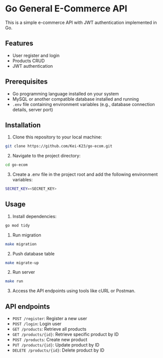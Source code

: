 # Go General E-Commerce API

This is a simple e-commerce API with JWT authentication implemented in Go.

## Features

- User register and login
- Products CRUD
- JWT authentication

## Prerequisites

- Go programming language installed on your system
- MySQL or another compatible database installed and running
- `.env` file containing environment variables (e.g., database connection details, server port)

## Installation

1. Clone this repository to your local machine:

```bash
git clone https://github.com/Kei-K23/go-ecom.git
```

2. Navigate to the project directory:

```bash
cd go-ecom

```

3. Create a .env file in the project root and add the following environment variables:

```bash
SECRET_KEY=<SECRET_KEY>
```

## Usage

1. Install dependencies:

```bash
go mod tidy
```

1. Run migration

```bash
make migration
```

2. Push database table

```bash
make migrate-up
```

2. Run server

```bash
make run
```

3. Access the API endpoints using tools like cURL or Postman.

## API endpoints

- `POST /register`: Register a new user
- `POST /login`: Login user
- `GET /products`: Retrieve all products
- `GET /products/{id}`: Retrieve specific product by ID
- `POST /products`: Create new product
- `PUT /products/{id}`: Update product by ID
- `DELETE /products/{id}`: Delete product by ID
